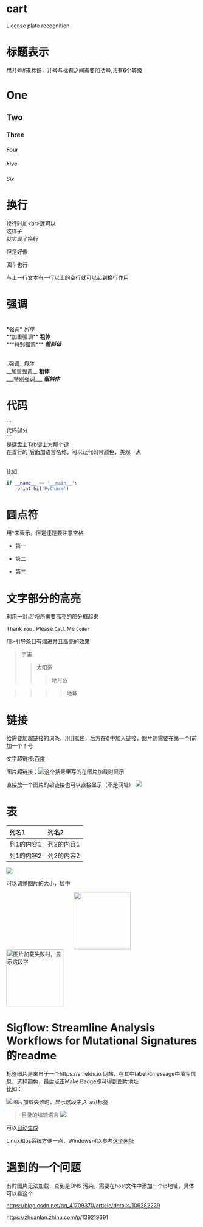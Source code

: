 # cart
License plate recognition

# 标题表示 #
用井号#来标识，井号与标题之间需要加括号,共有6个等级
# One #
## Two ##
### Three ###
#### Four ####
##### Five #####
###### Six ######

# 换行 #
换行时加\<br>就可以
<br>这样子<br>就实现了换行

但是好像

回车也行


与上一行文本有一行以上的空行就可以起到换行作用


# 强调 #
<br>\*强调*   *斜体*
<br>\*\*加重强调**  **粗体**
<br>\*\*\*特别强调***  ***粗斜体***
   
<br>\_强调_    _斜体_
<br>\_\_加重强调__   __粗体__
<br>\_\_\_特别强调___  ___粗斜体___

# 代码 #
\`\`\`
    <br>代码部分
<br>\`\`\`
<br>是键盘上Tab键上方那个键
<br>在首行的\`后面加语言名称，可以让代码带颜色，美观一点

<br>比如
<br>
```python
if __name__ == '__main__':
    print_hi('PyCharm')
```

# 圆点符 #
用\*来表示，但是还是要注意空格

* 第一

* 第二

* 第三

# 文字部分的高亮 #
利用一对点\`将所需要高亮的部分框起来

Thank `You` . Please `Call` Me `Coder`

用\>引导条目有缩进并且高亮的效果

>宇宙 
>>太阳系
>>>地月系

>>>>地球 

# 链接 #
给需要加超链接的词条，用\[\]框住，后方在\(\)中加入链接，图片则需要在第一个\[前加一个！号

文字超链接:[百度](https://www.baidu.com)

图片超链接：![这个括号里写的在图片加载时显示](https://timgsa.baidu.com/timg?image&quality=80&size=b9999_10000&sec=1604120293210&di=d5de2e2bd3e3891eac387718733e7152&imgtype=0&src=http%3A%2F%2Fb-ssl.duitang.com%2Fuploads%2Fitem%2F201704%2F29%2F20170429011256_f8CUr.jpeg)

直接放一个图片的超链接也可以直接显示（不是网址）
<a href="https://sm.ms/image/kGWSI7wPOBzUjdx" target="_blank"><img src="https://i.loli.net/2020/10/31/kGWSI7wPOBzUjdx.png" ></a>

# 表 #
|列名1|列名2|
|:---|:---|
|列1的内容1|列2的内容1|
|列1的内容2|列2的内容2|

<a href="https://sm.ms/image/wePquzSfakbYBcv" target="_blank"><img src="https://i.loli.net/2020/10/31/wePquzSfakbYBcv.png" ></a>

可以调整图片的大小，居中
<div align=center><img width="150" height="150" src="https://github.com/HeTingwei/ReadmeLearn/blob/master/avatar1.jpg"/></div>

<img src="https://github.com/HeTingwei/ReadmeLearn/blob/master/avatar1.jpg" width="150" height="150" alt="图片加载失败时，显示这段字"/>


# Sigflow: Streamline Analysis Workflows for Mutational Signatures 的readme #
标签图片是来自于一个https://shields.io 网站，在其中label和message中填写信息，选择颜色，最后点击Make Badge即可得到图片地址<br>比如：

<img alt="图片加载失败时，显示这段字,A test标签" scr="https://img.shields.io/badge/A-test-orange">

>目录的编辑语言
<a href="https://sm.ms/image/fXbqHgdtZw7r9Az" target="_blank"><img src="https://i.loli.net/2020/10/31/fXbqHgdtZw7r9Az.png" ></a>

可以[自动生成](https://github.com/ekalinin/github-markdown-toc)

Linux和os系统方便一点，Windows可以参考[这个网址](https://www.jianshu.com/p/302abe331dcb)


# 遇到的一个问题
有时图片无法加载，查到是DNS 污染，需要在host文件中添加一个ip地址，具体可以看这个

https://blog.csdn.net/qq_41709370/article/details/106282229

https://zhuanlan.zhihu.com/p/139219691
